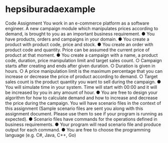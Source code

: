 # hepsiburadaexample
Code Assignment
You work in an e-commerce platform as a software engineer. A new campaign module which
manipulates prices according to demand, is brought to you as an important business
requirement.
● You have products, orders and campaigns in your domain.
● You create a product with product code, price and stock.
● You create an order with product code and quantity. Price can be assumed the current
price of product at that moment.
● You create a campaign with a name, a product code, duration, price manipulation
limit and target sales count.
○ Campaign starts after creating and ends after given duration.
○ Duration is given in hours.
○ A price manipulation limit is the maximum percentage that you can
increase or decrease the price of product according to demand.
○ Target sales count is the product quantity you want to sell during the
campaign.
● You will simulate time in your system. Time will start with 00:00 and it will be increased
by you in any amount of hour.
● You are free to design your algorithm for how to calculate demand and how to increase
and decrease the price during the campaign.
You will have scenario files in the context of this assignment (Sample scenario files are sent you
along with this assignment document. Please use them to see if your program is running as
expected).
● Scenario files have commands for the operations defined in business requirements.
● Your program will read scenario file and produce output for each command.
● You are free to choose the programming language (e.g. C#, Java, C++, Go)
